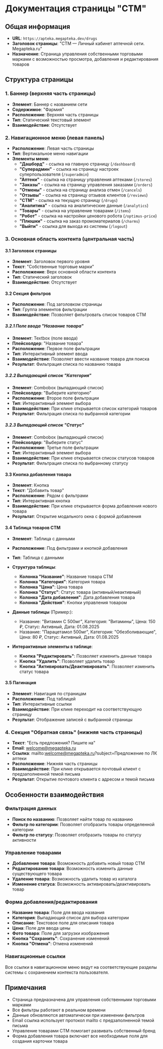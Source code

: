 # Документация страницы "СТМ"

## Общая информация
- **URL**: `https://apteka.megapteka.dev/drugs`
- **Заголовок страницы**: "СТМ — Личный кабинет аптечной сети. Megapteka.ru"
- **Назначение**: Страница управления собственными торговыми марками с возможностью просмотра, добавления и редактирования товаров

## Структура страницы

### 1. Баннер (верхняя часть страницы)
- **Элемент**: Баннер с названием сети
- **Содержимое**: "Фармия"
- **Расположение**: Верхняя часть страницы
- **Тип**: Статический текстовый элемент
- **Взаимодействие**: Отсутствует

### 2. Навигационное меню (левая панель)
- **Расположение**: Левая часть страницы
- **Тип**: Вертикальное меню навигации
- **Элементы меню**:
  - **"Дашборд"** - ссылка на главную страницу (`/dashboard`)
  - **"Суперадмин"** - ссылка на страницу настроек суперпользователя (`/superadmin`)
  - **"Аптеки"** - ссылка на страницу управления аптеками (`/stores`)
  - **"Заказы"** - ссылка на страницу управления заказами (`/orders`)
  - **"Отмены"** - ссылка на страницу анализа отмен (`/cancels`)
  - **"Отзывы"** - ссылка на страницу отзывов клиентов (`/reviews`)
  - **"СТМ"** - ссылка на текущую страницу (`/drugs`)
  - **"Аналитика"** - ссылка на аналитические данные (`/analytics`)
  - **"Товары"** - ссылка на управление товарами (`/items`)
  - **"Робот"** - ссылка на настройки ценового робота (`/optimus-price`)
  - **"Плюшки"** - ссылка на заказ промоматериалов (`/charms`)
  - **"Выйти"** - ссылка для выхода из системы (`/logout`)

### 3. Основная область контента (центральная часть)

#### 3.1 Заголовок страницы
- **Элемент**: Заголовок первого уровня
- **Текст**: "Собственные торговые марки"
- **Расположение**: Верх основной области контента
- **Тип**: Статический заголовок
- **Взаимодействие**: Отсутствует

#### 3.2 Секция фильтров
- **Расположение**: Под заголовком страницы
- **Тип**: Группа элементов фильтрации
- **Взаимодействие**: Позволяет фильтровать список товаров СТМ

##### 3.2.1 Поле ввода "Название товара"
- **Элемент**: Textbox (поле ввода)
- **Плейсхолдер**: "Название товара"
- **Расположение**: Первое поле фильтрации
- **Тип**: Интерактивный элемент ввода
- **Взаимодействие**: Позволяет ввести название товара для поиска
- **Результат**: Фильтрация списка по названию товара

##### 3.2.2 Выпадающий список "Категория"
- **Элемент**: Combobox (выпадающий список)
- **Плейсхолдер**: "Выберите категорию"
- **Расположение**: Второе поле фильтрации
- **Тип**: Интерактивный элемент выбора
- **Взаимодействие**: При клике открывается список категорий товаров
- **Результат**: Фильтрация списка по выбранной категории

##### 3.2.3 Выпадающий список "Статус"
- **Элемент**: Combobox (выпадающий список)
- **Плейсхолдер**: "Выберите статус"
- **Расположение**: Третье поле фильтрации
- **Тип**: Интерактивный элемент выбора
- **Взаимодействие**: При клике открывается список статусов товаров
- **Результат**: Фильтрация списка по выбранному статусу

#### 3.3 Кнопка добавления товара
- **Элемент**: Кнопка
- **Текст**: "Добавить товар"
- **Расположение**: Рядом с фильтрами
- **Тип**: Интерактивная кнопка
- **Взаимодействие**: При клике открывается форма добавления нового товара
- **Результат**: Открытие модального окна с формой добавления

#### 3.4 Таблица товаров СТМ
- **Элемент**: Таблица с данными
- **Расположение**: Под фильтрами и кнопкой добавления
- **Тип**: Таблица с данными
- **Структура таблицы**:
  - **Колонка "Название"**: Название товара СТМ
  - **Колонка "Категория"**: Категория товара
  - **Колонка "Цена"**: Цена товара
  - **Колонка "Статус"**: Статус товара (активный/неактивный)
  - **Колонка "Дата добавления"**: Дата добавления товара
  - **Колонка "Действия"**: Кнопки управления товаром

- **Данные таблицы** (Пример:):
  - Название: "Витамин С 500мг", Категория: "Витамины", Цена: 150 ₽, Статус: Активный, Дата: 01.08.2025
  - Название: "Парацетамол 500мг", Категория: "Обезболивающие", Цена: 80 ₽, Статус: Активный, Дата: 01.08.2025

- **Интерактивные элементы в таблице**:
  - **Кнопка "Редактировать"**: Позволяет изменить данные товара
  - **Кнопка "Удалить"**: Позволяет удалить товар
  - **Кнопка "Активировать/Деактивировать"**: Позволяет изменить статус товара

#### 3.5 Пагинация
- **Элемент**: Навигация по страницам
- **Расположение**: Под таблицей
- **Тип**: Интерактивные ссылки
- **Взаимодействие**: При клике переходит на соответствующую страницу
- **Результат**: Отображение записей с выбранной страницы

### 4. Секция "Обратная связь" (нижняя часть страницы)
- **Текст**: "Есть предложения? Пишите на"
- **Email**: welcome@megapteka.ru
- **Ссылка**: mailto:welcome@megapteka.ru?subject=Предложение по ЛК аптеки
- **Расположение**: Нижняя часть страницы
- **Взаимодействие**: При клике открывается почтовый клиент с предзаполненной темой письма
- **Результат**: Открытие почтового клиента с адресом и темой письма

## Особенности взаимодействия

### Фильтрация данных
- **Поиск по названию**: Позволяет найти товар по названию
- **Фильтр по категории**: Позволяет отобразить товары определенной категории
- **Фильтр по статусу**: Позволяет отобразить товары по статусу активности

### Управление товарами
- **Добавление товара**: Возможность добавить новый товар СТМ
- **Редактирование товара**: Возможность изменить данные существующего товара
- **Удаление товара**: Возможность удалить товар из каталога
- **Изменение статуса**: Возможность активировать/деактивировать товар

### Форма добавления/редактирования
- **Название товара**: Поле для ввода названия
- **Категория**: Выпадающий список для выбора категории
- **Описание**: Текстовое поле для описания товара
- **Цена**: Поле для ввода цены
- **Фото товара**: Поле для загрузки изображения
- **Кнопка "Сохранить"**: Сохранение изменений
- **Кнопка "Отмена"**: Отмена изменений

### Навигационные ссылки
Все ссылки в навигационном меню ведут на соответствующие разделы системы с сохранением контекста пользователя.

## Примечания
- Страница предназначена для управления собственными торговыми марками
- Все фильтры работают в реальном времени
- Данные обновляются автоматически при изменении фильтров
- Email ссылка использует протокол mailto с предзаполненной темой письма
- Управление товарами СТМ помогает развивать собственный бренд
- Форма добавления товара включает все необходимые поля для создания карточки товара 